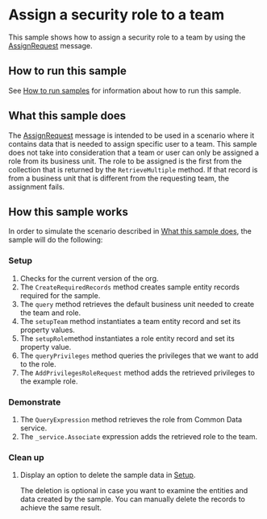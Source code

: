 # Assign a security role to a team

This sample shows how to assign a security role to a team by using the [AssignRequest](https://docs.microsoft.com/en-us/dotnet/api/microsoft.crm.sdk.messages.assignrequest?view=dynamics-general-ce-9) message.

## How to run this sample

See [How to run samples](../../../README.md) for information about how to run this sample.

## What this sample does

The [AssignRequest](https://docs.microsoft.com/en-us/dotnet/api/microsoft.crm.sdk.messages.assignrequest?view=dynamics-general-ce-9) message is intended to be used in a scenario where it contains data that is needed to assign specific user to a team. This sample does not take into consideration that a team or user can only be assigned a role from its business unit. The role to be assigned is the first from the collection that is returned by the `RetrieveMultiple` method. If that record is from a business unit that is different from the requesting team, the assignment fails.

## How this sample works

In order to simulate the scenario described in [What this sample does](#what-this-sample-does), the sample will do the following:

### Setup

1. Checks for the current version of the org.
2. The `CreateRequiredRecords` method creates sample entity records required for the sample.
3. The `query` method retrieves the default business unit needed to create the team and role.
4. The `setupTeam` method instantiates a team entity record and set its property values.
5. The `setupRole`method instantiates a role entity record and set its property value.
6. The `queryPrivileges` method queries the privileges that we want to add to the role.
7. The `AddPrivilegesRoleRequest` method adds the retrieved privileges to the example role.

### Demonstrate

1. The `QueryExpression` method retrieves the role from Common Data service.
2. The `_service.Associate` expression adds the retrieved role to the team.

### Clean up

1. Display an option to delete the sample data in [Setup](#setup).

   The deletion is optional in case you want to examine the entities and data created by the sample. You can manually delete the records to achieve the same result.